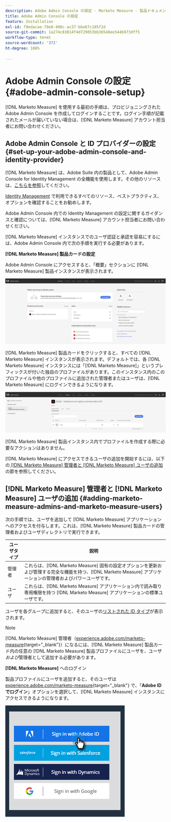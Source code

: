 ```yaml
---
description: Adobe Admin Console の設定 - Marketo Measure - 製品ドキュメント
title: Adobe Admin Console の設定
feature: Installation
exl-id: f9edacae-79e0-408c-ac37-bbe67c185f2d
source-git-commit: 1a274c83814f4d729053bb36548ee544b973dff5
workflow-type: tm+mt
source-wordcount: '372'
ht-degree: 100%

---
```


# Adobe Admin Console の設定 {#adobe-admin-console-setup}

[!DNL Marketo Measure] を使用する最初の手順は、プロビジョニングされた Adobe Admin Console を作成してログインすることです。ログイン手順が記載されたメールが届いていない場合は、[!DNL Marketo Measure] アカウント担当者にお問い合わせください。

## Adobe Admin Console と ID プロバイダーの設定 {#set-up-your-adobe-admin-console-and-identity-provider}

[!DNL Marketo Measure] は、Adobe Suite 内の製品として、Adobe Admin Console for Identity Management の全機能を使用します。その他のリソースは、[こちらを参照](https://helpx.adobe.com/jp/enterprise/using/admin-console.html)してください。

[Identity Management](https://helpx.adobe.com/jp/enterprise/using/set-up-identity.html?lang=jp) で利用できるすべてのリソース、ベストプラクティス、オプションを確認することをお勧めします。

Adobe Admin Console 内での Identity Management の設定に関するガイダンスと確認については、[!DNL Marketo Measure] アカウント担当者にお問い合わせください。

[!DNL Marketo Measure] インスタンスでのユーザ認証と承認を容易にするには、Adobe Admin Console 内で次の手順を実行する必要があります。

**[!DNL Marketo Measure] 製品カードの設定**

Adobe Admin Console にアクセスすると、「概要」セクションに [!DNL Marketo Measure] 製品インスタンスが表示されます。

![](assets/adobe-admin-console-setup-1.png)

[!DNL Marketo Measure] 製品カードをクリックすると、すべての [!DNL Marketo Measure] インスタンスが表示されます。デフォルトでは、各 [!DNL Marketo Measure] インスタンスには「[!DNL Marketo Measure]」というプレフィックスが付いた独自のプロファイルがあります。このインスタンス内のこのプロファイルや他のプロファイルに追加された管理者またはユーザは、[!DNL Marketo Measure] にログインできるようになります。

![](assets/adobe-admin-console-setup-2.png)

[!DNL Marketo Measure] 製品インスタンス内でプロファイルを作成する際に必要なアクションはありません。

[!DNL Marketo Measure] にアクセスできるユーザの追加を開始するには、以下の[  [!DNL Marketo Measure]  管理者と  [!DNL Marketo Measure]  ユーザの追加](#adding-marketo-measure-admins-and-marketo-measure-users)の節を参照してください。

## [!DNL Marketo Measure] 管理者と [!DNL Marketo Measure] ユーザの追加 {#adding-marketo-measure-admins-and-marketo-measure-users}

次の手順では、ユーザを追加して [!DNL Marketo Measure] アプリケーションへのアクセスを付与します。これは、[!DNL Marketo Measure] 製品カードの管理者およびユーザディレクトリで実行できます。

| ユーザタイプ | 説明 |
|---|---|
| 管理者 | これらは、[!DNL Marketo Measure] 固有の設定オプションを更新および管理する完全な機能を持つ、[!DNL Marketo Measure] アプリケーションの管理者およびパワーユーザです。 |
| ユーザ | これらは、[!DNL Marketo Measure] アプリケーション内で読み取り専用権限を持つ [!DNL Marketo Measure] アプリケーションの標準ユーザです。 |

ユーザを各グループに追加すると、そのユーザの[リストされた ID タイプ](https://helpx.adobe.com/jp/enterprise/using/set-up-identity.html?lang=jp)が表示されます。

>[!NOTE]
>
>[!DNL Marketo Measure] 管理者（[experience.adobe.com/marketo-measure](https://experience.adobe.com/marketo-measure?lang=ja){target="_blank"}）になるには、[!DNL Marketo Measure] 製品カード内の任意の [!DNL Marketo Measure] 製品プロファイルにユーザを、ユーザ&#x200B;_および_&#x200B;管理者として追加する必要があります。

**[!DNL Marketo Measure]** へのログイン

製品プロファイルにユーザを追加すると、そのユーザは [experience.adobe.com/marketo-measure](https://experience.adobe.com/marketo-measure?lang=ja){target="_blank"} で、「**Adobe ID でログイン**」オプションを選択して、[!DNL Marketo Measure] インスタンスにアクセスできるようになります。

![](assets/adobe-admin-console-setup-3.png)
